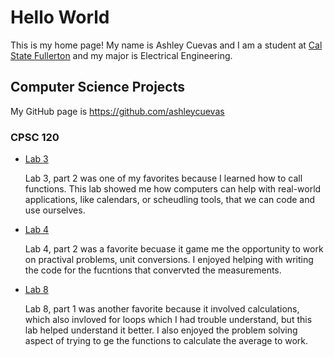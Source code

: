 # Hello World

This is my home page! My name is Ashley Cuevas and I am a student at [Cal State Fullerton](http://www.fullerton.edu/) and my major is Electrical Engineering.

## Computer Science Projects

My GitHub page is https://github.com/ashleycuevas

### CPSC 120

* [Lab 3](https://github.com/cpsc-spring-2025/cpsc-120-lab-03-sam-ashley-andrew)
    
    Lab 3, part 2 was one of my favorites because I learned how to call functions.
    This lab showed me how computers can help with real-world applications, like
    calendars, or scheudling tools, that we can code and use ourselves.

* [Lab 4](https://github.com/cpsc-spring-2025/cpsc-120-lab-04-sam_ashley)

    Lab 4, part 2 was a favorite becuase it game me the opportunity to work on
    practival problems, unit conversions. I enjoyed helping with writing the
    code for the fucntions that convervted the measurements.

* [Lab 8](https://github.com/cpsc-spring-2025/cpsc-120-lab-08-ashley-and-gabriel-and-chris)

    Lab 8, part 1 was another favorite because it involved calculations, which also
    invloved for loops which I had trouble understand, but this lab helped understand
    it better. I also enjoyed the problem solving aspect of trying to ge the functions to
    calculate the average to work.

